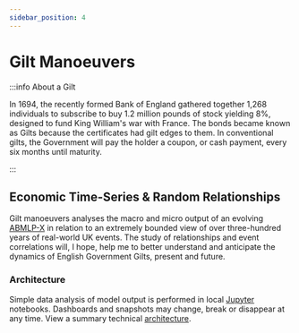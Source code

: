 ```yaml
---
sidebar_position: 4
---
```


# Gilt Manoeuvers

:::info About a Gilt

In 1694, the recently formed Bank of England gathered together 1,268 individuals to subscribe to buy 1.2 million pounds of stock yielding 8%, designed to fund King William's war with France. The bonds became known as Gilts because the certificates had gilt edges to them. In conventional gilts, the Government will pay the holder a coupon, or cash payment, every six months until maturity.

:::

## Economic Time-Series & Random Relationships

Gilt manoeuvers analyses the macro and micro output of an evolving [ABMLP-X](docs/abmlp-x/introduction) in relation to an extremely bounded view of over three-hundred years of real-world UK events. The study of relationships and event correlations will, I hope, help me to better understand and anticipate the dynamics of English Government Gilts, present and future.

### Architecture

Simple data analysis of model output is performed in local [Jupyter](https://code.visualstudio.com/docs/datascience/jupyter-notebooks) notebooks. Dashboards and snapshots may change, break or disappear at any time. View a summary technical [architecture](https://www.data-reports.net/studio-sketch/architecture.html).
